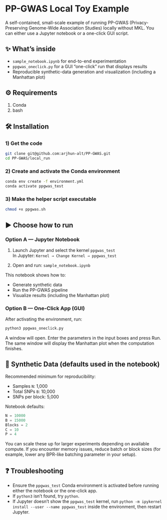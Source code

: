 # PP-GWAS Local Toy Example

A self-contained, small-scale example of running PP-GWAS (Privacy-Preserving Genome-Wide Association Studies) locally without MKL. You can either use a Jupyter notebook or a one-click GUI script.

## ✨ What’s inside

- `sample_notebook.ipynb` for end-to-end experimentation
- `ppgwas_oneclick.py` for a GUI “one-click” run that displays results
- Reproducible synthetic-data generation and visualization (including a Manhattan plot)

## ⚙️ Requirements

1. Conda
2. bash

## 🛠 Installation

### 1) Get the code

```bash
git clone git@github.com:arjhun-alt/PP-GWAS.git
cd PP-GWAS/local_run
```

### 2) Create and activate the Conda environment
```bash
conda env create -f environment.yml
conda activate ppgwas_test
```

### 3) Make the helper script executable
```bash
chmod +x ppgwas.sh
```

## ▶️ Choose how to run

### Option A — Jupyter Notebook

1) Launch Jupyter and select the kernel `ppgwas_test`  
   In Jupyter: `Kernel → Change Kernel → ppgwas_test`

2) Open and run: `sample_notebook.ipynb`

This notebook shows how to:
- Generate synthetic data
- Run the PP-GWAS pipeline
- Visualize results (including the Manhattan plot)

### Option B — One-Click App (GUI)

After activating the environment, run:

```bash
python3 ppgwas_oneclick.py
```

A window will open. Enter the parameters in the input boxes and press Run. The same window will display the Manhattan plot when the computation finishes.

## 🔧 Synthetic Data (defaults used in the notebook)

Recommended minimum for reproducibility:
- Samples `N`: 1,000
- Total SNPs `B`: 10,000
- SNPs per block: 5,000

Notebook defaults:

```python
N = 10000
B = 15000
Blocks = 2
C = 10
P = 4
```

You can scale these up for larger experiments depending on available compute. If you encounter memory issues, reduce batch or block sizes (for example, lower any BPR-like batching parameter in your setup).

## ❓ Troubleshooting

- Ensure the `ppgwas_test` Conda environment is activated before running either the notebook or the one-click app.
- If `python3` isn’t found, try `python`.
- If Jupyter doesn’t show the `ppgwas_test` kernel, run `python -m ipykernel install --user --name ppgwas_test` inside the environment, then restart Jupyter.
